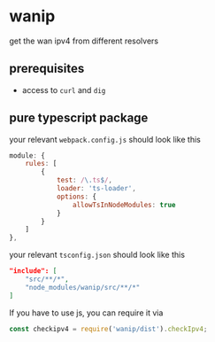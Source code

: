 # wanip
get the wan ipv4 from different resolvers

## prerequisites

* access to `curl` and `dig`


## pure typescript package

your relevant `webpack.config.js` should look like this
```javascript
module: {
    rules: [
        {
            test: /\.ts$/,
            loader: 'ts-loader',
            options: {
                allowTsInNodeModules: true
            }
        }
    ]
},
```
your relevant `tsconfig.json` should look like this
```json
"include": [
    "src/**/*",
    "node_modules/wanip/src/**/*"
]
```

If you have to use js, you can require it via
```js
const checkipv4 = require('wanip/dist').checkIpv4;
```
